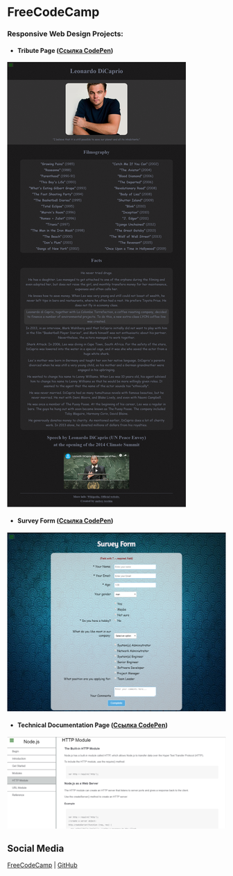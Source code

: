 # FreeCodeCamp

### Responsive Web Design Projects:

* #### Tribute Page ([Ссылка CodePen](https://codepen.io/andrewter/full/NWKeMZW))
![Tribute Page](https://github.com/AndrewTer/freeCodeCamp/blob/master/Responsive-Web-Design-Projects/Tribute-Page/tribute_page.png)
* #### Survey Form ([Ссылка CodePen](https://codepen.io/andrewter/full/JjPxEwo))
![Survey Form](https://github.com/AndrewTer/freeCodeCamp/blob/master/Responsive-Web-Design-Projects/Survey-Form/survey_form.png)
* #### Technical Documentation Page ([Ссылка CodePen](https://codepen.io/andrewter/full/RwbvZwV))
![Technical Documentation Page](https://github.com/AndrewTer/freeCodeCamp/blob/master/Responsive-Web-Design-Projects/Technical-Documentation-Page/technical_documentation_page.png)

## Social Media
[FreeCodeCamp](https://www.freecodecamp.org/portfolio/andrey-terehin) | [GitHub](https://github.com/AndrewTer)
